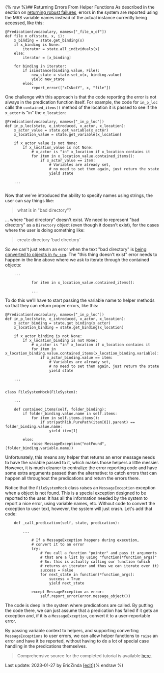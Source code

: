 {% raw %}## Returning Errors From Helper Functions
As described in the section on [returning robust failures](https://blog.inductorsoftware.com/docsproto/howto/devhowto/devhowtoRobustFailure), errors in the system are reported using the MRS variable names instead of the actual instance currently being accessed, like this:

```
@Predication(vocabulary, names=["_file_n_of"])
def file_n_of(state, x, i):
    x_binding = state.get_binding(x)
    if x_binding is None:
        iterator = state.all_individuals(x)
    else:
        iterator = [x_binding]

    for binding in iterator:
        if isinstance(binding.value, File):
            new_state = state.set_x(x, binding.value)
            yield new_state
        else:
            report_error(["xIsNotY", x, "file"])
```

One challenge with this approach is that the code reporting the error is not always in the predication function itself.  For example, the code for `in_p_loc` calls the `contained_items()` method of the location it is passed to see if the `x_actor` is "in" the `x_location`:

```
@Predication(vocabulary, names=["_in_p_loc"])
def in_p_loc(state, e_introduced, x_actor, x_location):
    x_actor_value = state.get_variable(x_actor)
    x_location_value = state.get_variable(x_location)

    if x_actor_value is not None:
        if x_location_value is not None:
            # x_actor is "in" x_location if x_location contains it
            for item in x_location_value.contained_items():
                if x_actor_value == item:
                    # Variables are already set,
                    # no need to set them again, just return the state
                    yield state

    ...    
    
```

Now that we've introduced the ability to specify names using strings, the user can say things like:

> what is in "bad directory"?


... where "bad directory" doesn't exist.  We need to represent "bad directory" as a `Directory` object (even though it doesn't exist), for the cases where the user is doing something like:

> create directory 'bad directory'


So we can't just return an error when the text "bad directory" is [being converted to objects in `fw_seq`](https://blog.inductorsoftware.com/docsproto/howto/devvocab/devvocabFileDirectoryNames). The "this thing doesn't exist" error needs to happen in the line above where we ask to iterate through the contained objects:

```
    ...
    
            for item in x_location_value.contained_items():
            
            ...
```

To do this we'll have to start passing the variable name to helper methods so that they can return proper errors, like this:

```
@Predication(vocabulary, names=["_in_p_loc"])
def in_p_loc(state, e_introduced, x_actor, x_location):
    x_actor_binding = state.get_binding(x_actor)
    x_location_binding = state.get_binding(x_location)

    if x_actor_binding is not None:
        if x_location_binding is not None:
            # x_actor is "in" x_location if x_location contains it
            for item in x_location_binding.value.contained_items(x_location_binding.variable):
                if x_actor_binding.value == item:
                    # Variables are already set,
                    # no need to set them again, just return the state
                    yield state

    ...
    
    
class FileSystemMock(FileSystem):
    
    ...
    
    def contained_items(self, folder_binding):
        if folder_binding.value.name in self.items:
            for item in self.items.items():
                if str(pathlib.PurePath(item[0]).parent) == folder_binding.value.name:
                    yield item[1]

        else:
            raise MessageException("notFound", [folder_binding.variable.name])

```

Unfortunately, this means any helper that returns an error message needs to have the variable passed to it, which makes those helpers a little messier. However, it is much cleaner to centralize the error reporting code and have some extra arguments passed than the alternative: to catch errors that can happen all throughout the predications and return the errors there.  

Notice that the `FileSystemMock` class raises an `MessageException` exception when a object is not found. This is a special exception designed to be reported to the user. It has all the information needed by the system to report a nice error, using variable names, etc. Without code to convert the exception to user text, however, the system will just crash. Let's add that code:

```
    def _call_predication(self, state, predication):

        ...
        
            # If a MessageException happens during execution,
            # convert it to an error
            try:
                # You call a function "pointer" and pass it arguments
                # that are a list by using "function(*function_args)"
                # So: this is actually calling our function (which
                # returns an iterator and thus we can iterate over it)
                success = False
                for next_state in function(*function_args):
                    success = True
                    yield next_state

            except MessageException as error:
                self.report_error(error.message_object())
```

The code is deep in the system where predications are called. By putting the code there, we can just assume that a predication has failed if it gets an exception and, if it is a `MessageException`, convert it to a user-reportable error.

By passing variable context to helpers, and supporting converting `MessageExceptions` to user errors, we can allow helper functions to `raise` an error and have it be reported, without having to do a lot of special case handling in the predications themselves.

> Comprehensive source for the completed tutorial is available [here](https://github.com/EricZinda/Perplexity).


Last update: 2023-01-27 by EricZinda [[edit](https://github.com/ericzinda/Perplexity/edit/main/docs/devvocab/devvocabContextInHelpers.md)]{% endraw %}